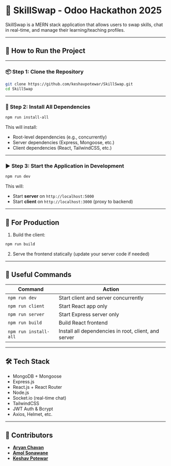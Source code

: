 
# 🔁 SkillSwap - Odoo Hackathon 2025
SkillSwap is a MERN stack application that allows users to swap skills, chat in real-time, and manage their learning/teaching profiles.

---

## 🚀 How to Run the Project

---

### 📦 Step 1: Clone the Repository

```bash
git clone https://github.com/keshavpotewar/SkillSwap.git
cd SkillSwap
```

---

### 🔄 Step 2: Install All Dependencies

```bash
npm run install-all
```

This will install:
- Root-level dependencies (e.g., concurrently)
- Server dependencies (Express, Mongoose, etc.)
- Client dependencies (React, TailwindCSS, etc.)


---

### ▶️ Step 3: Start the Application in Development

```bash
npm run dev
```

This will:
- Start **server** on `http://localhost:5000`
- Start **client** on `http://localhost:3000` (proxy to backend)

---

## 🏁 For Production

1. Build the client:

```bash
npm run build
```

2. Serve the frontend statically (update your server code if needed)

---

## 💬 Useful Commands

| Command | Action |
|--------|--------|
| `npm run dev` | Start client and server concurrently |
| `npm run client` | Start React app only |
| `npm run server` | Start Express server only |
| `npm run build` | Build React frontend |
| `npm run install-all` | Install all dependencies in root, client, and server |

---

## 🛠 Tech Stack

- MongoDB + Mongoose
- Express.js
- React.js + React Router
- Node.js
- Socket.io (real-time chat)
- TailwindCSS
- JWT Auth & Bcrypt
- Axios, Helmet, etc.

---


## 🚀 **Contributors**

- **[Aryan Chavan](https://github.com/Aryannnn-n)** 
- **[Amol Sonawane](https://github.com/AmolRS333)**
- **[Keshav Potewar](https://github.com/keshavpotewar)** 
